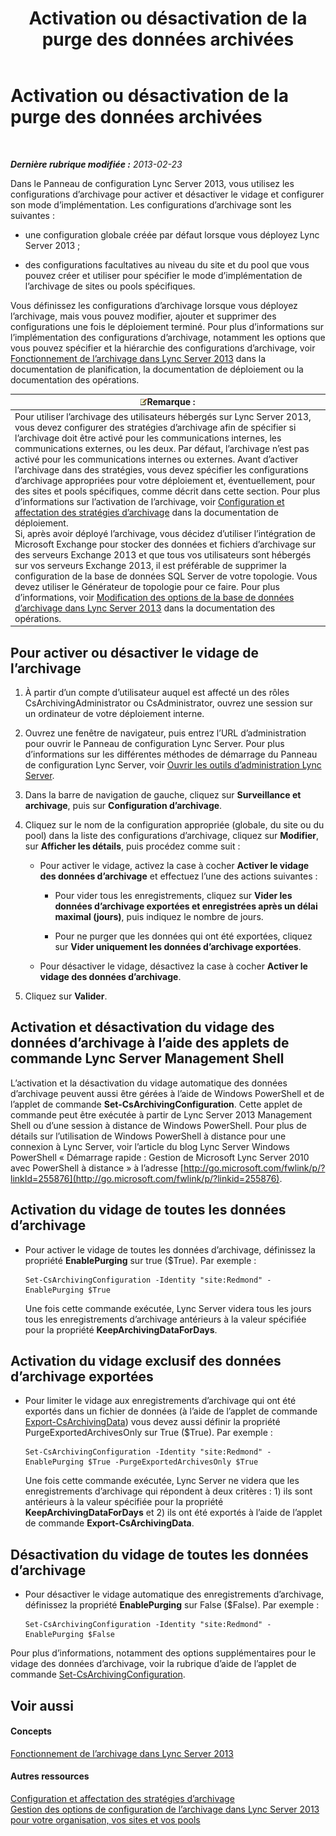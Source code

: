 ﻿---
title: Activation ou désactivation de la purge des données archivées
TOCTitle: Activation ou désactivation de la purge des données archivées
ms:assetid: 28cef09f-0970-4fc3-8315-f26689e3e187
ms:mtpsurl: https://technet.microsoft.com/fr-fr/library/Gg520968(v=OCS.15)
ms:contentKeyID: 49296681
ms.date: 05/20/2016
mtps_version: v=OCS.15
ms.translationtype: HT
---

# Activation ou désactivation de la purge des données archivées

 

_**Dernière rubrique modifiée :** 2013-02-23_

Dans le Panneau de configuration Lync Server 2013, vous utilisez les configurations d’archivage pour activer et désactiver le vidage et configurer son mode d’implémentation. Les configurations d’archivage sont les suivantes :

  - une configuration globale créée par défaut lorsque vous déployez Lync Server 2013 ;

  - des configurations facultatives au niveau du site et du pool que vous pouvez créer et utiliser pour spécifier le mode d’implémentation de l’archivage de sites ou pools spécifiques.

Vous définissez les configurations d’archivage lorsque vous déployez l’archivage, mais vous pouvez modifier, ajouter et supprimer des configurations une fois le déploiement terminé. Pour plus d’informations sur l’implémentation des configurations d’archivage, notamment les options que vous pouvez spécifier et la hiérarchie des configurations d’archivage, voir [Fonctionnement de l’archivage dans Lync Server 2013](lync-server-2013-how-archiving-works.md) dans la documentation de planification, la documentation de déploiement ou la documentation des opérations.

<table>
<thead>
<tr class="header">
<th><img src="images/Gg398920.note(OCS.15).gif" title="note" alt="note" />Remarque :</th>
</tr>
</thead>
<tbody>
<tr class="odd">
<td>Pour utiliser l’archivage des utilisateurs hébergés sur Lync Server 2013, vous devez configurer des stratégies d’archivage afin de spécifier si l’archivage doit être activé pour les communications internes, les communications externes, ou les deux. Par défaut, l’archivage n’est pas activé pour les communications internes ou externes. Avant d’activer l’archivage dans des stratégies, vous devez spécifier les configurations d’archivage appropriées pour votre déploiement et, éventuellement, pour des sites et pools spécifiques, comme décrit dans cette section. Pour plus d’informations sur l’activation de l’archivage, voir <a href="lync-server-2013-configuring-and-assigning-archiving-policies.md">Configuration et affectation des stratégies d’archivage</a> dans la documentation de déploiement.<br />
Si, après avoir déployé l’archivage, vous décidez d’utiliser l’intégration de Microsoft Exchange pour stocker des données et fichiers d’archivage sur des serveurs Exchange 2013 et que tous vos utilisateurs sont hébergés sur vos serveurs Exchange 2013, il est préférable de supprimer la configuration de la base de données SQL Server de votre topologie. Vous devez utiliser le Générateur de topologie pour ce faire. Pour plus d’informations, voir <a href="lync-server-2013-changing-archiving-database-options.md">Modification des options de la base de données d’archivage dans Lync Server 2013</a> dans la documentation des opérations.</td>
</tr>
</tbody>
</table>


## Pour activer ou désactiver le vidage de l’archivage

1.  À partir d’un compte d’utilisateur auquel est affecté un des rôles CsArchivingAdministrator ou CsAdministrator, ouvrez une session sur un ordinateur de votre déploiement interne.

2.  Ouvrez une fenêtre de navigateur, puis entrez l’URL d’administration pour ouvrir le Panneau de configuration Lync Server. Pour plus d’informations sur les différentes méthodes de démarrage du Panneau de configuration Lync Server, voir [Ouvrir les outils d’administration Lync Server](lync-server-2013-open-lync-server-administrative-tools.md).

3.  Dans la barre de navigation de gauche, cliquez sur **Surveillance et archivage**, puis sur **Configuration d’archivage**.

4.  Cliquez sur le nom de la configuration appropriée (globale, du site ou du pool) dans la liste des configurations d’archivage, cliquez sur **Modifier**, sur **Afficher les détails**, puis procédez comme suit :
    
      - Pour activer le vidage, activez la case à cocher **Activer le vidage des données d’archivage** et effectuez l’une des actions suivantes :
        
          - Pour vider tous les enregistrements, cliquez sur **Vider les données d’archivage exportées et enregistrées après un délai maximal (jours)**, puis indiquez le nombre de jours.
        
          - Pour ne purger que les données qui ont été exportées, cliquez sur **Vider uniquement les données d’archivage exportées**.
    
      - Pour désactiver le vidage, désactivez la case à cocher **Activer le vidage des données d’archivage**.

5.  Cliquez sur **Valider**.

## Activation et désactivation du vidage des données d’archivage à l’aide des applets de commande Lync Server Management Shell

L’activation et la désactivation du vidage automatique des données d’archivage peuvent aussi être gérées à l’aide de Windows PowerShell et de l’applet de commande **Set-CsArchivingConfiguration**. Cette applet de commande peut être exécutée à partir de Lync Server 2013 Management Shell ou d’une session à distance de Windows PowerShell. Pour plus de détails sur l’utilisation de Windows PowerShell à distance pour une connexion à Lync Server, voir l’article du blog Lync Server Windows PowerShell « Démarrage rapide : Gestion de Microsoft Lync Server 2010 avec PowerShell à distance » à l’adresse [http://go.microsoft.com/fwlink/p/?linkId=255876](http://go.microsoft.com/fwlink/p/?linkid=255876).

## Activation du vidage de toutes les données d’archivage

  - Pour activer le vidage de toutes les données d’archivage, définissez la propriété **EnablePurging** sur true ($True). Par exemple :
    
        Set-CsArchivingConfiguration -Identity "site:Redmond" -EnablePurging $True
    
    Une fois cette commande exécutée, Lync Server videra tous les jours tous les enregistrements d’archivage antérieurs à la valeur spécifiée pour la propriété **KeepArchivingDataForDays**.

## Activation du vidage exclusif des données d’archivage exportées

  - Pour limiter le vidage aux enregistrements d’archivage qui ont été exportés dans un fichier de données (à l’aide de l’applet de commande [Export-CsArchivingData](export-csarchivingdata.md)) vous devez aussi définir la propriété PurgeExportedArchivesOnly sur True ($True). Par exemple :
    
        Set-CsArchivingConfiguration -Identity "site:Redmond" -EnablePurging $True -PurgeExportedArchivesOnly $True
    
    Une fois cette commande exécutée, Lync Server ne videra que les enregistrements d’archivage qui répondent à deux critères : 1) ils sont antérieurs à la valeur spécifiée pour la propriété **KeepArchivingDataForDays** et 2) ils ont été exportés à l’aide de l’applet de commande **Export-CsArchivingData**.

## Désactivation du vidage de toutes les données d’archivage

  - Pour désactiver le vidage automatique des enregistrements d’archivage, définissez la propriété **EnablePurging** sur False ($False). Par exemple :
    
        Set-CsArchivingConfiguration -Identity "site:Redmond" -EnablePurging $False

Pour plus d’informations, notamment des options supplémentaires pour le vidage des données d’archivage, voir la rubrique d’aide de l’applet de commande [Set-CsArchivingConfiguration](set-csarchivingconfiguration.md).

## Voir aussi

#### Concepts

[Fonctionnement de l’archivage dans Lync Server 2013](lync-server-2013-how-archiving-works.md)  

#### Autres ressources

[Configuration et affectation des stratégies d’archivage](lync-server-2013-configuring-and-assigning-archiving-policies.md)  
[Gestion des options de configuration de l’archivage dans Lync Server 2013 pour votre organisation, vos sites et vos pools](lync-server-2013-managing-archiving-configuration-options-for-your-organization-sites-and-pools.md)

